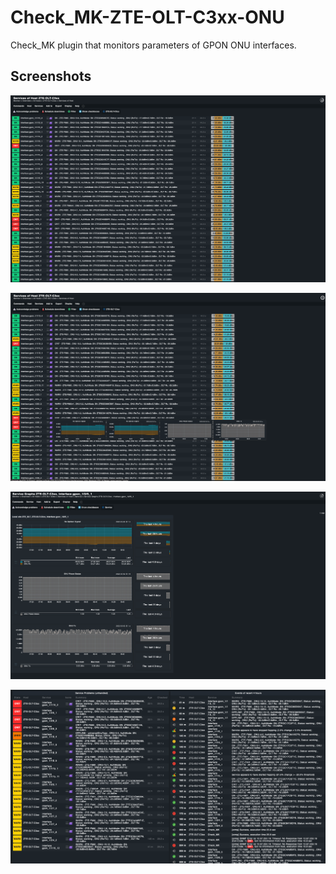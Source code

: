 # Check_MK-ZTE-OLT-C3xx-ONU


Check_MK plugin that monitors parameters of GPON ONU interfaces.

## Screenshots

![Screenshot 1](https://github.com/WojRep/Check_MK-ZTE-OLT-C3xx-ONU/blob/master/.html/zte_c3xx_onu-1.png?raw=true)

![Screenshot 2](https://github.com/WojRep/Check_MK-ZTE-OLT-C3xx-ONU/blob/master/.html/zte_c3xx_onu-2.png?raw=true)

![Screenshot 3](https://github.com/WojRep/Check_MK-ZTE-OLT-C3xx-ONU/blob/master/.html/zte_c3xx_onu-3.png?raw=true)

![Screenshot 4](https://github.com/WojRep/Check_MK-ZTE-OLT-C3xx-ONU/blob/master/.html/zte_c3xx_onu-4.png?raw=true)
